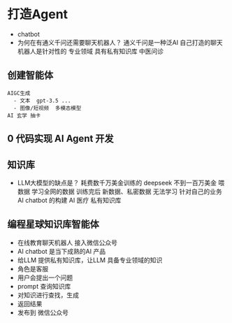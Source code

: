 # 打造Agent

- chatbot
- 为何在有通义千问还需要聊天机器人？
  通义千问是一种泛AI
  自己打造的聊天机器人是针对性的
  专业领域  具有私有知识库 
  中医问诊

## 创建智能体
    AIGC生成
      - 文本  gpt-3.5 ...
      - 图像/短视频  多模态模型
    AI 玄学 抽卡  
## 0 代码实现 AI Agent 开发

## 知识库
- LLM大模型的缺点是？
  耗费数千万美金训练的
  deepseek 不到一百万美金
  喂数据 学习全网的数据
  训练完后
  新数据、私密数据 无法学习
  针对自己的业务  AI chatbot 的构建
  AI 医疗 私有知识库

## 编程星球知识库智能体
- 在线教育聊天机器人 接入微信公众号
- AI chatbot 是当下成熟的AI 产品
- 给LLM 提供私有知识库，让LLM 具备专业领域的知识
- 角色是客服
- 用户会提出一个问题
- prompt 查询知识库
- 对知识进行查找，生成
- 返回结果
- 发布到  微信公众号